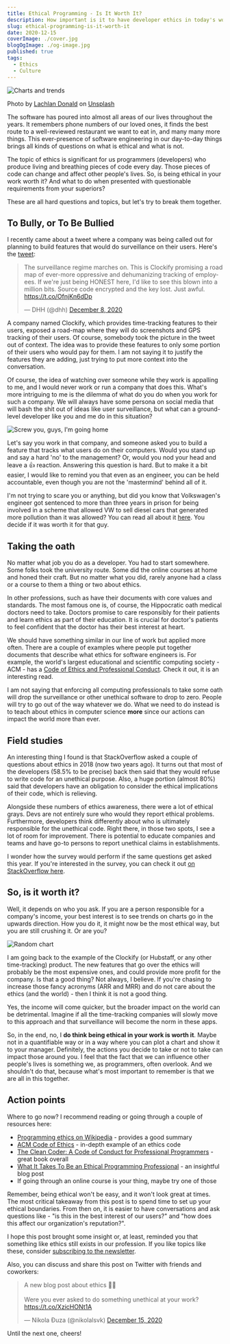 ```yaml
---
title: Ethical Programming - Is It Worth It?
description: How important is it to have developer ethics in today's world.
slug: ethical-programming-is-it-worth-it
date: 2020-12-15
coverImage: ./cover.jpg
blogOgImage: ./og-image.jpg
published: true
tags:
  - Ethics
  - Culture
---
```


![Charts and trends](./cover.jpg)

<div class="photo-caption">
<span>Photo by <a href="https://unsplash.com/@lox?utm_source=unsplash&amp;utm_medium=referral&amp;utm_content=creditCopyText">Lachlan Donald</a> on <a href="https://unsplash.com/s/photos/crossroads?utm_source=unsplash&amp;utm_medium=referral&amp;utm_content=creditCopyText">Unsplash</a></span>
</div>

The software has poured into almost all areas of our lives throughout the
years. It remembers phone numbers of our loved ones, it finds the best route to
a well-reviewed restaurant we want to eat in, and many many more things. This
ever-presence of software engineering in our day-to-day things brings all
kinds of questions on what is ethical and what is not.

The topic of ethics is significant for us programmers (developers) who
produce living and breathing pieces of code every day. Those pieces of code can
change and affect other people's lives. So, is being ethical in your work worth
it? And what to do when presented with questionable requirements from your
superiors?

These are all hard questions and topics, but let's try to break them together.

## To Bully, or To Be Bullied

I recently came about a tweet where a company was being called out for planning
to build features that would do surveillance on their users. Here's the [tweet](https://twitter.com/dhh/status/1336266946044686337):

<blockquote class="twitter-tweet tw-align-center"><p lang="en" dir="ltr">The surveillance regime marches on. This is Clockify promising a road map of ever-more oppressive and dehumanizing tracking of employees. If we&#39;re just being HONEST here, I&#39;d like to see this blown into a million bits. Source code encrypted and the key lost. Just awful. <a href="https://t.co/OfnjKn6dDp">https://t.co/OfnjKn6dDp</a></p>&mdash; DHH (@dhh) <a href="https://twitter.com/dhh/status/1336266946044686337?ref_src=twsrc%5Etfw">December 8, 2020</a></blockquote> <script async src="https://platform.twitter.com/widgets.js" charset="utf-8"></script>

A company named Clockify, which provides time-tracking features to their users,
exposed a road-map where they will do screenshots and GPS tracking of their
users. Of course, somebody took the picture in the tweet out of context. The
idea was to provide these features to only some portion of their users who
would pay for them. I am not saying it to justify the features they
are adding, just trying to put more context into the conversation.

Of course, the idea of watching over someone while they work is appalling to me,
and I would never work or run a company that does this. What's more
intriguing to me is the dilemma of what do you do when you work for such a company. We will
always have some persona on social media that will bash the shit out
of ideas like user surveillance, but what can a ground-level developer like
you and me do in this situation?

![Screw you, guys, I'm going home](./screw-you.jpg)

Let's say you work in that company, and someone asked you to build a feature that
tracks what users do on their computers. Would you stand up and say a hard 'no'
to the management? Or, would you nod your head and leave a 👍 reaction.
Answering this question is hard. But to make it a bit easier, I would like to
remind you that even as an engineer, you can be held accountable, even though
you are not the 'mastermind' behind all of it.

I'm not trying to scare you or anything, but did you know that Volkswagen's
engineer got sentenced to more than three years in prison for being involved in a
scheme that allowed VW to sell diesel cars that generated more pollution than
it was allowed? You can read all about it [here](https://www.reuters.com/article/us-volkswagen-emissions-sentencing/vw-engineer-sentenced-to-40-month-prison-term-in-diesel-case-idUSKCN1B51YP).
You decide if it was worth it for that guy.

## Taking the oath

No matter what job you do as a developer. You had to start somewhere. Some
folks took the university route. Some did the online courses at
home and honed their craft. But no matter what you did, rarely anyone had a
class or a course to them a thing or two about ethics.

In other professions, such as have their documents with core values and
standards. The most famous one is, of course, the Hippocratic oath medical
doctors need to take. Doctors promise to care responsibly for their patients
and learn ethics as part of their education. It is crucial for doctor's
patients to feel confident that the doctor has their best interest at heart.

We should have something similar in our line of work but applied
more often. There are a couple of examples where people put together documents
that describe what ethics for software engineers is. For example, the world's
largest educational and scientific computing society - ACM - has a
[Code of Ethics and Professional Conduct](https://www.acm.org/code-of-ethics).
Check it out, it is an interesting read.

I am not saying that enforcing all computing professionals to take some oath
will drop the surveillance or other unethical software to drop to
zero. People will try to go out of the way whatever we do. What we need to do
instead is to teach about ethics in computer science **more** since our actions
can impact the world more than ever.

## Field studies

An interesting thing I found is that StackOverflow asked a couple of questions
about ethics in 2018 (now two years ago). It turns out that most of the developers
(58.5% to be precise) back then said that they would refuse to write code for
an unethical purpose. Also, a huge portion (almost 80%) said that developers have an
obligation to consider the ethical implications of their code, which is relieving.

Alongside these numbers of ethics awareness, there were a lot of ethical grays.
Devs are not entirely sure who would they report ethical problems. Furthermore,
developers think differently about who is ultimately responsible
for the unethical code. Right there, in those two spots, I see a lot of room for
improvement. There is potential to educate companies and teams and have go-to
persons to report unethical claims in establishments.

I wonder how the survey would perform if the same questions get asked this year. If
you're interested in the survey, you can check it out
[on StackOverflow here](https://insights.stackoverflow.com/survey/2018/#ethics).

## So, is it worth it?

Well, it depends on who you ask. If you are a person responsible for a company's income,
your best interest is to see trends on charts go in the upwards
direction. How you do it, it might now be the most ethical way, but you are
still crushing it. Or are you?

![Random chart](./random-chart.png)

I am going back to the example of the Clockify (or Hubstaff, or any other time-tracking)
product. The new features that go over the ethics will probably be the most
expensive ones, and could provide more profit for the company. Is that a good
thing? Not always, I believe. If you're chasing to increase those fancy
acronyms (ARR and MRR) and do not care about the ethics (and the world) - then
I think it is not a good thing.

Yes, the income will come quicker, but the broader impact on the world can be
detrimental. Imagine if all the time-tracking companies will slowly move to
this approach and that surveillance will become the norm in these apps.

So, in the end, no, I **do think being ethical in your work is worth it**. Maybe
not in a quantifiable way or in a way where you can plot a chart and show it to
your manager. Definitely, the actions you decide to take or not to take can
impact those around you. I feel that the fact that we can influence other
people's lives is something we, as programmers, often overlook. And we shouldn't
do that, because what's most important to remember is that we are all in this
together.

## Action points

Where to go now? I recommend reading or going through a couple of resources here:

- [Programming ethics on Wikipedia](https://en.wikipedia.org/wiki/Programming_ethics) - provides a good summary
- [ACM Code of Ethics](https://www.acm.org/code-of-ethics) - in-depth example of an ethics code
- [The Clean Coder: A Code of Conduct for Professional Programmers](https://www.goodreads.com/book/show/10284614-the-clean-coder) - great book overall
- [What It Takes To Be an Ethical Programming Professional](https://simpleprogrammer.com/ethical-programming-professional/) - an insightful blog post
- If going through an online course is your thing, maybe try one of those

Remember, being ethical won't be easy, and it won't look great at times. The
most critical takeaway from this post is to spend time to set up your ethical
boundaries. From then on, it is easier to have conversations and ask questions
like - "is this in the best interest of our users?" and "how does this affect
our organization's reputation?".

I hope this post brought some insight or, at least, reminded you that something
like ethics still exists in our profession. If you like topics like these,
consider [subscribing to the newsletter](/newsletter).

Also, you can discuss and share this post on Twitter with friends and coworkers:

<blockquote class="twitter-tweet tw-align-center"><p lang="en" dir="ltr">A new blog post about ethics 🧑‍⚕️<br><br>Were you ever asked to do something unethical at your work?<a href="https://t.co/XzicHONt1A">https://t.co/XzicHONt1A</a></p>&mdash; Nikola Đuza (@nikolalsvk) <a href="https://twitter.com/nikolalsvk/status/1338783494118518784?ref_src=twsrc%5Etfw">December 15, 2020</a></blockquote> <script async src="https://platform.twitter.com/widgets.js" charset="utf-8"></script>

Until the next one, cheers!
